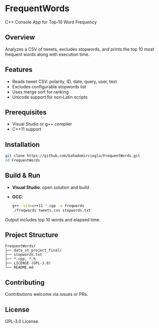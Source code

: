 # FrequentWords

C++ Console App for Top‑10 Word Frequency

## Overview

Analyzes a CSV of tweets, excludes stopwords, and prints the top 10 most frequent words along with execution time.

## Features

- Reads tweet CSV: polarity, ID, date, query, user, text  
- Excludes configurable stopwords list  
- Uses merge sort for ranking  
- Unicode support for non‑Latin scripts

## Prerequisites

- Visual Studio or g++ compiler  
- C++11 support

## Installation

```bash
git clone https://github.com/bahademircioglu/FrequentWords.git
cd FrequentWords
```

## Build & Run

- **Visual Studio**: open solution and build  
- **GCC**:

  ```bash
  g++ -std=c++11 *.cpp -o freqwords
  ./freqwords tweets.csv stopwords.txt
  ```

Output includes top 10 words and elapsed time.

## Project Structure

```
FrequentWords/
├── data_st_project_final/
├── stopwords.txt
├── *.cpp, *.h
├── LICENSE (GPL-3.0)
└── README.md
```

## Contributing

Contributions welcome via issues or PRs.

## License

GPL‑3.0 License.
